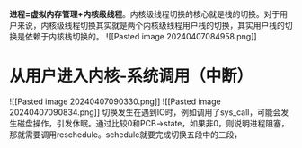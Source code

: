 **进程=虚拟内存管理+内核级线程**。内核级线程切换的核心就是栈的切换。对于用户来说，内核级线程切换其实就是两个内核级线程用户栈的切换，其实用户栈的切换是依赖于内核栈切换的。
![[Pasted image 20240407084958.png]]
# 从用户进入内核-系统调用（中断）


![[Pasted image 20240407090330.png]]
![[Pasted image 20240407090834.png]]
切换发生在遇到IO时，例如调用了sys_call，可能会发生磁盘操作，引发休眠。通过比较0和PCB->state，如果非0，则说明进程阻塞，那就需要调用reschedule。schedule就要完成切换五段中的三段，